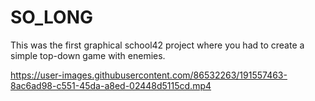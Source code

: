 # SO_LONG

This was the first graphical school42 project where you had to create a simple top-down game with enemies.


https://user-images.githubusercontent.com/86532263/191557463-8ac6ad98-c551-45da-a8ed-02448d5115cd.mp4


